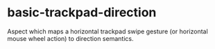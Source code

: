 # basic-trackpad-direction
Aspect which maps a horizontal trackpad swipe gesture (or horizontal mouse wheel action) to direction semantics.
